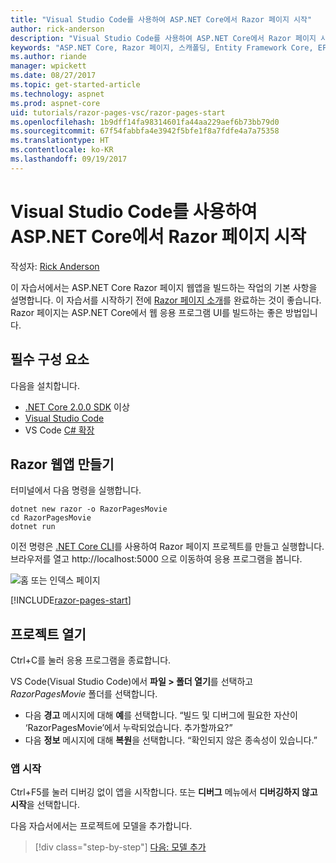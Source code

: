```yaml
---
title: "Visual Studio Code를 사용하여 ASP.NET Core에서 Razor 페이지 시작"
author: rick-anderson
description: "Visual Studio Code를 사용하여 ASP.NET Core에서 Razor 페이지 시작"
keywords: "ASP.NET Core, Razor 페이지, 스캐폴딩, Entity Framework Core, EF, EF Core, 데이터베이스, mac, macOS, Visual Studio Code, Code"
ms.author: riande
manager: wpickett
ms.date: 08/27/2017
ms.topic: get-started-article
ms.technology: aspnet
ms.prod: aspnet-core
uid: tutorials/razor-pages-vsc/razor-pages-start
ms.openlocfilehash: 1b9dff14fa98314601fa44aa229aef6b73bb79d0
ms.sourcegitcommit: 67f54fabbfa4e3942f5bfe1f8a7fdfe4a7a75358
ms.translationtype: HT
ms.contentlocale: ko-KR
ms.lasthandoff: 09/19/2017
---
```

# <a name="getting-started-with-razor-pages-in-aspnet-core-with-visual-studio-code"></a>Visual Studio Code를 사용하여 ASP.NET Core에서 Razor 페이지 시작

작성자: [Rick Anderson](https://twitter.com/RickAndMSFT)

이 자습서에서는 ASP.NET Core Razor 페이지 웹앱을 빌드하는 작업의 기본 사항을 설명합니다. 이 자습서를 시작하기 전에 [Razor 페이지 소개](xref:mvc/razor-pages/index)를 완료하는 것이 좋습니다. Razor 페이지는 ASP.NET Core에서 웹 응용 프로그램 UI를 빌드하는 좋은 방법입니다.

## <a name="prerequisites"></a>필수 구성 요소

다음을 설치합니다.

* [.NET Core 2.0.0 SDK](https://www.microsoft.com/net/core) 이상
* [Visual Studio Code](https://code.visualstudio.com)
* VS Code [C# 확장](https://marketplace.visualstudio.com/items?itemName=ms-vscode.csharp) 

## <a name="create-a-razor-web-app"></a>Razor 웹앱 만들기

터미널에서 다음 명령을 실행합니다.

```console
dotnet new razor -o RazorPagesMovie
cd RazorPagesMovie
dotnet run
```

이전 명령은 [.NET Core CLI](https://docs.microsoft.com/dotnet/core/tools/dotnet)를 사용하여 Razor 페이지 프로젝트를 만들고 실행합니다. 브라우저를 열고 http://localhost:5000 으로 이동하여 응용 프로그램을 봅니다.

![홈 또는 인덱스 페이지](../razor-pages/razor-pages-start/_static/home.png)

[!INCLUDE[razor-pages-start](../../includes/RP/razor-pages-start.md)]

## <a name="open-the-project"></a>프로젝트 열기

Ctrl+C를 눌러 응용 프로그램을 종료합니다.

VS Code(Visual Studio Code)에서 **파일 > 폴더 열기**를 선택하고 *RazorPagesMovie* 폴더를 선택합니다.

- 다음 **경고** 메시지에 대해 **예**를 선택합니다. “빌드 및 디버그에 필요한 자산이 ‘RazorPagesMovie’에서 누락되었습니다. 추가할까요?”
- 다음 **정보** 메시지에 대해 **복원**을 선택합니다. “확인되지 않은 종속성이 있습니다.”

### <a name="launch-the-app"></a>앱 시작

Ctrl+F5를 눌러 디버깅 없이 앱을 시작합니다. 또는 **디버그** 메뉴에서 **디버깅하지 않고 시작**을 선택합니다.

다음 자습서에서는 프로젝트에 모델을 추가합니다. 

>[!div class="step-by-step"]
[다음: 모델 추가](xref:tutorials/razor-pages-vsc/model)  
